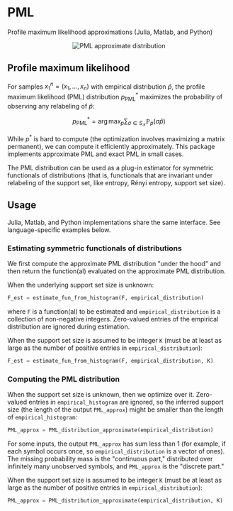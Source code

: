 # PML
Profile maximum likelihood approximations (Julia, Matlab, and Python)

<a name="logo"/>
<div align="center">
<img src="https://github.com/dmitrip/PML/blob/master/.github/approx_PML.png" alt="PML approximate distribution"></img>
</a>
</div>

## Profile maximum likelihood

For samples $x_1^n = (x_1,\ldots,x_n)$ with empirical distribution $\hat{p}$, the profile maximum likelihood (PML) distribution $p^*_\text{PML}$ maximizes the probability of observing any relabeling of $\hat{p}$:

$$p^*_\text{PML} = \arg \max_p \sum_{\sigma \in S_\mathcal{X}} \mathbb{P}_p(\sigma \hat{p})$$

While $p^*$ is hard to compute (the optimization involves maximizing a matrix permanent), we can compute it efficiently approximately.  This package implements approximate PML and exact PML in small cases.

The PML distribution can be used as a plug-in estimator for symmetric functionals of distributions (that is, functionals that are invariant under relabeling of the support set, like entropy, Rényi entropy, support set size).

## Usage
Julia, Matlab, and Python implementations share the same interface.  See language-specific examples below.

### Estimating symmetric functionals of distributions

We first compute the approximate PML distribution "under the hood" and then return the function(al) evaluated on the approximate PML distribution.

When the underlying support set size is unknown:
```python
F_est = estimate_fun_from_histogram(F, empirical_distribution)
```
where `F` is a function(al) to be estimated and `empirical_distribution` is a collection of non-negative integers.  Zero-valued entries of the empirical distribution are ignored during estimation.  

When the support set size is assumed to be integer `K` (must be at least as large as the number of positive entries in `empirical_distribution`):
```python
F_est = estimate_fun_from_histogram(F, empirical_distribution, K)
```

### Computing the PML distribution
When the support set size is unknown, then we optimize over it.  Zero-valued entries in `empirical_histogram` are ignored, so the inferred support size (the length of the output `PML_approx`) might be smaller than the length of `empirical_histogram`:
```python
PML_approx = PML_distribution_approximate(empirical_distribution)
```
For some inputs, the output `PML_approx` has sum less than 1 (for example, if each symbol occurs once, so `empirical_distribution` is a vector of ones).  The missing probability mass is the "continuous part," distributed over infinitely many unobserved symbols, and `PML_approx` is the "discrete part."

When the support set size is assumed to be integer `K` (must be at least as large as the number of positive entries in `empirical_distribution`):
```python
PML_approx = PML_distribution_approximate(empirical_distribution, K)
```

